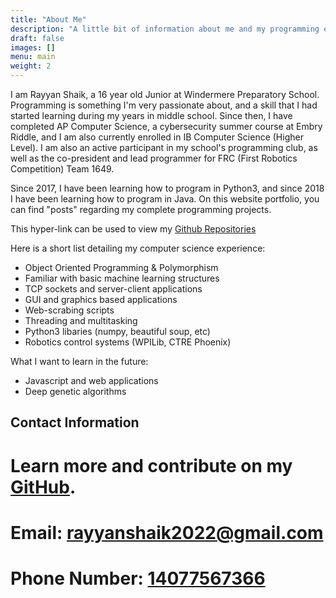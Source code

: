 ```yaml
---
title: "About Me"
description: "A little bit of information about me and my programming experience."
draft: false
images: []
menu: main
weight: 2
---
```


I am Rayyan Shaik, a 16 year old Junior at Windermere Preparatory School. Programming is something I'm very passionate about, and a skill that I had started learning during my years in middle school. Since then, I have completed AP Computer Science, a cybersecurity summer course at Embry Riddle, and I am also currently enrolled in IB Computer Science (Higher Level). I am also an active participant in my school's programming club, as well as the co-president and lead programmer for FRC (First Robotics Competition) Team 1649. 

Since 2017, I have been learning how to program in Python3, and since 2018 I have been learning how to program in Java. On this website portfolio, you can find "posts" regarding my complete programming projects. 

This hyper-link can be used to view my [Github Repositories](https://github.com/rayyanshaik2022?tab=repositories)

Here is a short list detailing my computer science experience:

* Object Oriented Programming & Polymorphism
* Familiar with basic machine learning structures
* TCP sockets and server-client applications
* GUI and graphics based applications
* Web-scrabing scripts
* Threading and multitasking
* Python3 libaries (numpy, beautiful soup, etc)
* Robotics control systems (WPILib, CTRE Phoenix)

What I want to learn in the future:
* Javascript and web applications
* Deep genetic algorithms

## Contact Information
# Learn more and contribute on my [GitHub](https://github.com/rayyanshaik2022?tab=repositories).  
# Email: [rayyanshaik2022@gmail.com]()  
# Phone Number: [14077567366]()
